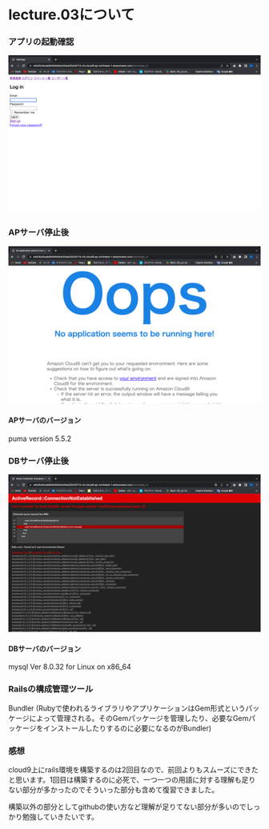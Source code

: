 # lecture.03について

### アプリの起動確認

![アプリの起動確認](images/kidou.png)

### APサーバ停止後

![APサーバ停止](images/error2.png)

#### APサーバのバージョン
puma version 5.5.2

### DBサーバ停止後

![DBサーバ停止](images/error.png)

#### DBサーバのバージョン
mysql  Ver 8.0.32 for Linux on x86_64

### Railsの構成管理ツール
Bundler
(Rubyで使われるライブラリやアプリケーションはGem形式というパッケージによって管理される。そのGemパッケージを管理したり、必要なGemパッケージをインストールしたりするのに必要になるのがBundler)

### 感想
cloud9上にrails環境を構築するのは2回目なので、前回よりもスムーズにできたと思います。1回目は構築するのに必死で、一つ一つの用語に対する理解も足りない部分が多かったのでそういった部分も含めて復習できました。

構築以外の部分としてgithubの使い方など理解が足りてない部分が多いのでしっかり勉強していきたいです。
